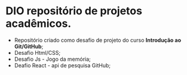 # DIO repositório de projetos acadêmicos.

- Repositório criado como desafio de projeto do curso **Introdução ao Git/GitHub**;
- Desafio Html/CSS; 
- Desafio Js - Jogo da memória;
- Deafio React - api de pesquisa GitHub;

